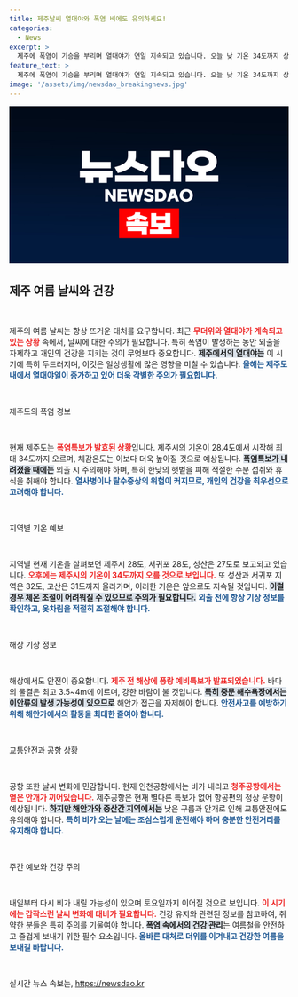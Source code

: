 ```yaml
---
title: 제주날씨 열대야와 폭염 비에도 유의하세요!
categories:
  - News
excerpt: >
  제주에 폭염이 기승을 부리며 열대야가 연일 지속되고 있습니다. 오늘 낮 기온 34도까지 상승 예상, 안전사고 주의! 해안가 출입 자제. 날씨에 관한 긴급 소식, 클릭해 확인하세요!
feature_text: >
  제주에 폭염이 기승을 부리며 열대야가 연일 지속되고 있습니다. 오늘 낮 기온 34도까지 상승 예상, 안전사고 주의! 해안가 출입 자제. 날씨에 관한 긴급 소식, 클릭해 확인하세요!
image: '/assets/img/newsdao_breakingnews.jpg'
---
```


<p><img src="/assets/img/newsdao_breakingnews.jpg" alt="firstkoreanews 속보" /></p>

<h2 data-ke-size="size26">제주 여름 날씨와 건강</h2>

<p data-ke-size="size16">&nbsp;</p>

<p>제주의 여름 날씨는 항상 뜨거운 대처를 요구합니다. 최근 <b><span style="color: #ee2323;">무더위와 열대야가 계속되고 있는 상황</span></b> 속에서, 날씨에 대한 주의가 필요합니다. 특히 폭염이 발생하는 동안 외출을 자제하고 개인의 건강을 지키는 것이 무엇보다 중요합니다. <b><span style="background-color: #21538527;">제주에서의 열대야는</span></b> 이 시기에 특히 두드러지며, 이것은 일상생활에 많은 영향을 미칠 수 있습니다. <b><span style="color: #1a5490;">올해는 제주도 내에서 열대야일이 증가하고 있어 더욱 각별한 주의가 필요합니다.</span></b></p>

<p data-ke-size="size16">&nbsp;</p>

<p>제주도의 폭염 경보</p>

<p data-ke-size="size16">&nbsp;</p>

<p>현재 제주도는 <b><span style="color: #ee2323;">폭염특보가 발효된 상황</span></b>입니다. 제주시의 기온이 28.4도에서 시작해 최대 34도까지 오르며, 체감온도는 이보다 더욱 높아질 것으로 예상됩니다. <b><span style="background-color: #21538527;">폭염특보가 내려졌을 때에는</span></b> 외출 시 주의해야 하며, 특히 한낮의 햇볕을 피해 적절한 수분 섭취와 휴식을 취해야 합니다. <b><span style="color: #1a5490;">열사병이나 탈수증상의 위험이 커지므로, 개인의 건강을 최우선으로 고려해야 합니다.</span></b></p>

<p data-ke-size="size16">&nbsp;</p>

<p>지역별 기온 예보</p>

<p data-ke-size="size16">&nbsp;</p>

<p>지역별 현재 기온을 살펴보면 제주시 28도, 서귀포 28도, 성산은 27도로 보고되고 있습니다. <b><span style="color: #ee2323;">오후에는 제주시의 기온이 34도까지 오를 것으로 보입니다.</span></b> 또 성산과 서귀포 지역은 32도, 고산은 31도까지 올라가며, 이러한 기온은 앞으로도 지속될 것입니다. <b><span style="background-color: #21538527;">이럴 경우 체온 조절이 어려워질 수 있으므로 주의가 필요합니다.</span></b> <b><span style="color: #1a5490;">외출 전에 항상 기상 정보를 확인하고, 옷차림을 적절히 조절해야 합니다.</span></b></p>

<p data-ke-size="size16">&nbsp;</p>

<p>해상 기상 정보</p>

<p data-ke-size="size16">&nbsp;</p>

<p>해상에서도 안전이 중요합니다. <b><span style="color: #ee2323;">제주 전 해상에 풍랑 예비특보가 발표되었습니다.</span></b> 바다의 물결은 최고 3.5~4m에 이르며, 강한 바람이 불 것입니다. <b><span style="background-color: #21538527;">특히 중문 해수욕장에서는 이안류의 발생 가능성이 있으므로</span></b> 해안가 접근을 자제해야 합니다. <b><span style="color: #1a5490;">안전사고를 예방하기 위해 해안가에서의 활동을 최대한 줄여야 합니다.</span></b></p>

<p data-ke-size="size16">&nbsp;</p>

<p>교통안전과 공항 상황</p>

<p data-ke-size="size16">&nbsp;</p>

<p>공항 또한 날씨 변화에 민감합니다. 현재 인천공항에서는 비가 내리고 <b><span style="color: #ee2323;">청주공항에서는 옅은 안개가 끼어있습니다.</span></b> 제주공항은 현재 별다른 특보가 없어 항공편의 정상 운항이 예상됩니다. <b><span style="background-color: #21538527;">하지만 해안가와 중산간 지역에서는</span></b> 낮은 구름과 안개로 인해 교통안전에도 유의해야 합니다. <b><span style="color: #1a5490;">특히 비가 오는 날에는 조심스럽게 운전해야 하며 충분한 안전거리를 유지해야 합니다.</span></b></p>

<p data-ke-size="size16">&nbsp;</p>

<p>주간 예보와 건강 주의</p>

<p data-ke-size="size16">&nbsp;</p>

<p>내일부터 다시 비가 내릴 가능성이 있으며 토요일까지 이어질 것으로 보입니다. <b><span style="color: #ee2323;">이 시기에는 갑작스런 날씨 변화에 대비가 필요합니다.</span></b> 건강 유지와 관련된 정보를 참고하여, 취약한 분들은 특히 주의를 기울여야 합니다. <b><span style="background-color: #21538527;">폭염 속에서의 건강 관리</span></b>는 여름철을 안전하고 즐겁게 보내기 위한 필수 요소입니다. <b><span style="color: #1a5490;">올바른 대처로 더위를 이겨내고 건강한 여름을 보내길 바랍니다.</span></b></p>

<p data-ke-size="size16">&nbsp;</p>
실시간 뉴스 속보는, <a href="https://newsdao.kr" rel="dofollow">https://newsdao.kr</a>


